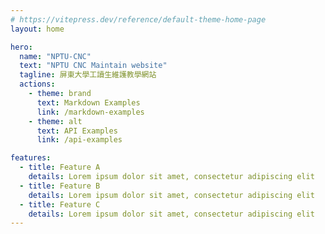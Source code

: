 ```yaml
---
# https://vitepress.dev/reference/default-theme-home-page
layout: home

hero:
  name: "NPTU-CNC"
  text: "NPTU CNC Maintain website"
  tagline: 屏東大學工讀生維護教學網站
  actions:
    - theme: brand
      text: Markdown Examples
      link: /markdown-examples
    - theme: alt
      text: API Examples
      link: /api-examples

features:
  - title: Feature A
    details: Lorem ipsum dolor sit amet, consectetur adipiscing elit
  - title: Feature B
    details: Lorem ipsum dolor sit amet, consectetur adipiscing elit
  - title: Feature C
    details: Lorem ipsum dolor sit amet, consectetur adipiscing elit
---
```


